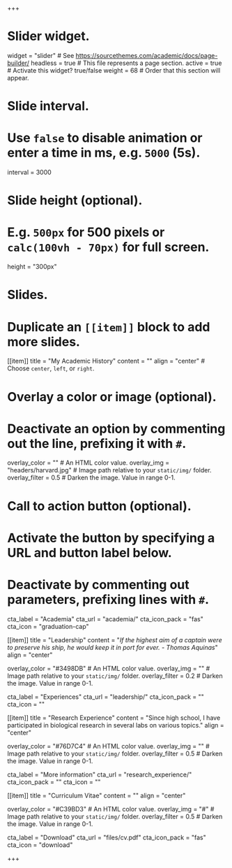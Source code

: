 +++
# Slider widget.
widget = "slider"  # See https://sourcethemes.com/academic/docs/page-builder/
headless = true  # This file represents a page section.
active = true  # Activate this widget? true/false
weight = 68  # Order that this section will appear.

# Slide interval.
# Use `false` to disable animation or enter a time in ms, e.g. `5000` (5s).
interval = 3000

# Slide height (optional).
# E.g. `500px` for 500 pixels or `calc(100vh - 70px)` for full screen.
height = "300px"

# Slides.
# Duplicate an `[[item]]` block to add more slides.
[[item]]
  title = "My Academic History"
  content = ""
  align = "center"  # Choose `center`, `left`, or `right`.

  # Overlay a color or image (optional).
  #   Deactivate an option by commenting out the line, prefixing it with `#`.
  overlay_color = ""  # An HTML color value.
  overlay_img = "headers/harvard.jpg"  # Image path relative to your `static/img/` folder.
  overlay_filter = 0.5  # Darken the image. Value in range 0-1.

  # Call to action button (optional).
  #   Activate the button by specifying a URL and button label below.
  #   Deactivate by commenting out parameters, prefixing lines with `#`.
  cta_label = "Academia"
  cta_url = "academia/"
  cta_icon_pack = "fas"
  cta_icon = "graduation-cap"

[[item]]
  title = "Leadership"
  content = "*If the highest aim of a captain were to preserve his ship, he would keep it in port for ever.  - Thomas Aquinas*"
  align = "center"

  overlay_color = "#3498DB"  # An HTML color value.
  overlay_img = ""  # Image path relative to your `static/img/` folder.
  overlay_filter = 0.2  # Darken the image. Value in range 0-1.
  
  cta_label = "Experiences"
  cta_url = "leadership/"
  cta_icon_pack = ""
  cta_icon = ""

[[item]]
  title = "Research Experience"
  content = "Since high school, I have participated in biological research in several labs on various topics."
  align = "center"

  overlay_color = "#76D7C4"  # An HTML color value.
  overlay_img = ""  # Image path relative to your `static/img/` folder.
  overlay_filter = 0.5  # Darken the image. Value in range 0-1.
  
  cta_label = "More information"
  cta_url = "research_experience/"
  cta_icon_pack = ""
  cta_icon = ""
  
[[item]]
  title = "Curriculum Vitae"
  content = ""
  align = "center"

  overlay_color = "#C39BD3"  # An HTML color value.
  overlay_img = "#"  # Image path relative to your `static/img/` folder.
  overlay_filter = 0.5  # Darken the image. Value in range 0-1.
  
  cta_label = "Download"
  cta_url = "files/cv.pdf"
  cta_icon_pack = "fas"
  cta_icon = "download"

+++

